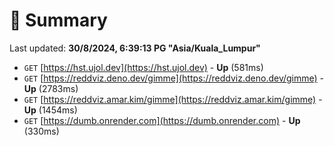 # 📖 Summary
Last updated: **30/8/2024, 6:39:13 PG "Asia/Kuala_Lumpur"**

- `GET` [https://hst.ujol.dev](https://hst.ujol.dev) - **Up** (581ms)
- `GET` [https://reddviz.deno.dev/gimme](https://reddviz.deno.dev/gimme) - **Up** (2783ms)
- `GET` [https://reddviz.amar.kim/gimme](https://reddviz.amar.kim/gimme) - **Up** (1454ms)
- `GET` [https://dumb.onrender.com](https://dumb.onrender.com) - **Up** (330ms)
